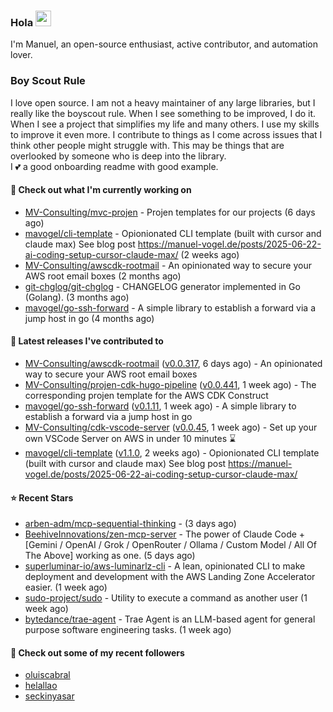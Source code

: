 ### Hola <img src="https://media.giphy.com/media/hvRJCLFzcasrR4ia7z/giphy.gif" width="25px">

I'm Manuel, an open-source enthusiast, active contributor, and automation lover.

### Boy Scout Rule

I love open source. I am not a heavy maintainer of any large libraries, but I really like the boyscout rule. 
When I see something to be improved, I do it. When I see a project
that simplifies my life and many others. I use my skills to improve it even more.
I contribute to things as I come across issues that I think other people might struggle with. 
This may be things that are overlooked by someone who is deep into the library.  
I 💕 a good onboarding readme with good example.



#### 👷 Check out what I'm currently working on

- [MV-Consulting/mvc-projen](https://github.com/MV-Consulting/mvc-projen) - Projen templates for our projects (6 days ago)
- [mavogel/cli-template](https://github.com/mavogel/cli-template) - Opionionated CLI template (built with cursor and claude max) See blog post https://manuel-vogel.de/posts/2025-06-22-ai-coding-setup-cursor-claude-max/ (2 weeks ago)
- [MV-Consulting/awscdk-rootmail](https://github.com/MV-Consulting/awscdk-rootmail) - An opinionated way to secure your AWS root email boxes (2 months ago)
- [git-chglog/git-chglog](https://github.com/git-chglog/git-chglog) - CHANGELOG generator implemented in Go (Golang). (3 months ago)
- [mavogel/go-ssh-forward](https://github.com/mavogel/go-ssh-forward) - A simple library to establish a forward via a jump host in go (4 months ago)

#### 🔭 Latest releases I've contributed to

- [MV-Consulting/awscdk-rootmail](https://github.com/MV-Consulting/awscdk-rootmail) ([v0.0.317](https://github.com/MV-Consulting/awscdk-rootmail/releases/tag/v0.0.317), 6 days ago) - An opinionated way to secure your AWS root email boxes
- [MV-Consulting/projen-cdk-hugo-pipeline](https://github.com/MV-Consulting/projen-cdk-hugo-pipeline) ([v0.0.441](https://github.com/MV-Consulting/projen-cdk-hugo-pipeline/releases/tag/v0.0.441), 1 week ago) - The corresponding projen template for the AWS CDK Construct
- [mavogel/go-ssh-forward](https://github.com/mavogel/go-ssh-forward) ([v0.1.11](https://github.com/mavogel/go-ssh-forward/releases/tag/v0.1.11), 1 week ago) - A simple library to establish a forward via a jump host in go
- [MV-Consulting/cdk-vscode-server](https://github.com/MV-Consulting/cdk-vscode-server) ([v0.0.45](https://github.com/MV-Consulting/cdk-vscode-server/releases/tag/v0.0.45), 1 week ago) - Set up your own VSCode Server on AWS in under 10 minutes ⌛️
- [mavogel/cli-template](https://github.com/mavogel/cli-template) ([v1.1.0](https://github.com/mavogel/cli-template/releases/tag/v1.1.0), 2 weeks ago) - Opionionated CLI template (built with cursor and claude max) See blog post https://manuel-vogel.de/posts/2025-06-22-ai-coding-setup-cursor-claude-max/

#### ⭐ Recent Stars

- [arben-adm/mcp-sequential-thinking](https://github.com/arben-adm/mcp-sequential-thinking) -  (3 days ago)
- [BeehiveInnovations/zen-mcp-server](https://github.com/BeehiveInnovations/zen-mcp-server) - The power of Claude Code &#43; [Gemini / OpenAI / Grok / OpenRouter / Ollama / Custom Model / All Of The Above] working as one. (5 days ago)
- [superluminar-io/aws-luminarlz-cli](https://github.com/superluminar-io/aws-luminarlz-cli) - A lean, opinionated CLI to make deployment and development with the AWS Landing Zone Accelerator easier. (1 week ago)
- [sudo-project/sudo](https://github.com/sudo-project/sudo) - Utility to execute a command as another user (1 week ago)
- [bytedance/trae-agent](https://github.com/bytedance/trae-agent) - Trae Agent is an LLM-based agent for general purpose software engineering tasks. (1 week ago)

#### 👯 Check out some of my recent followers

- [oluiscabral](https://github.com/oluiscabral)
- [helallao](https://github.com/helallao)
- [seckinyasar](https://github.com/seckinyasar)




